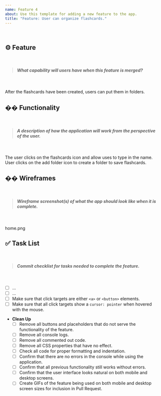 ```yaml
---
name: Feature 4
about: Use this template for adding a new feature to the app.
title: "Feature: User can organize flashcards."
---
```

​
## ⚙️ Feature
​
> ##### What capability will users have when this feature is merged?
​
<!-- write your feature below this line, i.e. "User can..." -->
After the flashcards have been created, users can put them in folders.
​
## �� Functionality
​
> ##### A description of how the application will work from the perspective of the user.
​
<!-- write your plan below this line -->
​The user clicks on the flashcards icon and allow uses to type in the name. User clicks on the add folder icon to create a folder to save flashcards.
## ��️ Wireframes
​
> ##### Wireframe screenshot(s) of what the app should look like when it is complete.
​
<!-- drag and drop your screenshots below this line -->
home.png
​
## ✅ Task List
​
> ##### Commit checklist for tasks needed to complete the feature.
​
- [ ] ... <!-- add as many items as you need -->
- [ ] ...
- [ ] Make sure that click targets are either `<a>` or `<button>` elements.
- [ ] Make sure that all click targets show a `cursor: pointer` when hovered with the mouse.
- **Clean Up**
  - [ ] Remove all buttons and placeholders that do not serve the functionality of the feature.
  - [ ] Remove all console logs.
  - [ ] Remove all commented out code.
  - [ ] Remove all CSS properties that have no effect.
  - [ ] Check all code for proper formatting and indentation.
  - [ ] Confirm that there are no errors in the console while using the application.
  - [ ] Confirm that all previous functionality still works without errors.
  - [ ] Confirm that the user interface looks natural on both mobile and desktop screens.
  - [ ] Create GIFs of the feature being used on both mobile and desktop screen sizes for inclusion in Pull Request.
